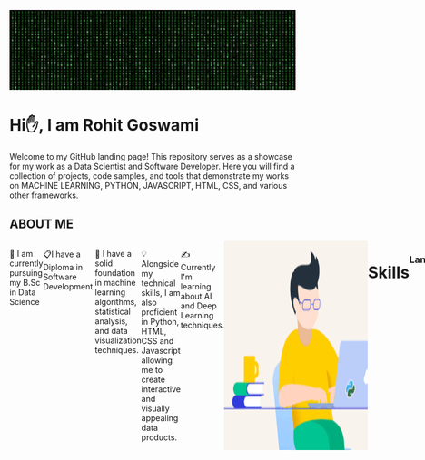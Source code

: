 

![](cover.gif)
# Hi✋, I am Rohit Goswami

Welcome to my GitHub landing page! This repository serves as a showcase for my work as a Data Scientist and Software Developer. Here you will find a collection of projects, code samples, and tools that demonstrate my works on MACHINE LEARNING, PYTHON, JAVASCRIPT, HTML, CSS, and various other frameworks.




## ABOUT ME 
<div style="display:flex; flex-direction:row">
  
💼 I am currently pursuing my B.Sc in Data Science

📋I have a Diploma in Software Development. 
     
🤖 I have a solid foundation in machine learning algorithms, statistical analysis, and data visualization techniques. 

💡 Alongside my technical skills, I am also proficient in Python, HTML, CSS and Javascript allowing me to create interactive and visually appealing data products.

✍ Currently I'm learning about AI and Deep Learning techniques.
  

  <img src="aboutUS.gif" alt="Image" width="400">


# Skills

### Languages

![Python](https://img.shields.io/badge/python-3670A0?style=for-the-badge&logo=python&logoColor=ffdd54)
![JavaScript](https://img.shields.io/badge/javascript-%23323330.svg?style=for-the-badge&logo=javascript&logoColor=%23F7DF1E)
![C](https://img.shields.io/badge/c-%2300599C.svg?style=for-the-badge&logo=c&logoColor=white)

![HTML5](https://img.shields.io/badge/html5-%23E34F26.svg?style=for-the-badge&logo=html5&logoColor=white)
![CSS3](https://img.shields.io/badge/css3-%231572B6.svg?style=for-the-badge&logo=css3&logoColor=white)

### Databases
![MongoDB](https://img.shields.io/badge/MongoDB-%234ea94b.svg?style=for-the-badge&logo=mongodb&logoColor=white)

[Certification link: Mongodb University](https://ti-user-certificates.s3.amazonaws.com/ae62dcd7-abdc-4e90-a570-83eccba49043/0a82e84e-d3c7-529c-b06c-1b0ad5c5b329-rohit-goswami-c548a69b-8588-5727-a6f9-5eef2eb9d005-certificate.pdf)

### Machine Learning/Deep Learning

![scikit-learn](https://img.shields.io/badge/scikit--learn-%23F7931E.svg?style=for-the-badge&logo=scikit-learn&logoColor=white)
![Pandas](https://img.shields.io/badge/pandas-%23150458.svg?style=for-the-badge&logo=pandas&logoColor=white) 
![NumPy](https://img.shields.io/badge/numpy-%23013243.svg?style=for-the-badge&logo=numpy&logoColor=white)
![Matplotlib](https://img.shields.io/badge/Matplotlib-%23ffffff.svg?style=for-the-badge&logo=Matplotlib&logoColor=black) 
![](seaborn.png)

### Frameworks
![NodeJS](https://img.shields.io/badge/node.js-6DA55F?style=for-the-badge&logo=node.js&logoColor=white)
![React](https://img.shields.io/badge/react-%2320232a.svg?style=for-the-badge&logo=react&logoColor=%2361DAFB)
![Flask](https://img.shields.io/badge/flask-%23000.svg?style=for-the-badge&logo=flask&logoColor=white)
![Express.js](https://img.shields.io/badge/express.js-%23404d59.svg?style=for-the-badge&logo=express&logoColor=%2361DAFB)

### DV tools
![Microsoft Excel](https://img.shields.io/badge/Microsoft_Excel-217346?style=for-the-badge&logo=microsoft-excel&logoColor=white)
![Power Bi](https://img.shields.io/badge/power_bi-F2C811?style=for-the-badge&logo=powerbi&logoColor=black)
## Contact Me
I am open to collaboration and exciting opportunities. If you have any questions, suggestions, or would like to discuss a potential project, feel free to reach out to me via email at rohitgo853@gmail.com.

Thank you for visiting my GitHub landing page!

Best regards,

Rohit Goswami
